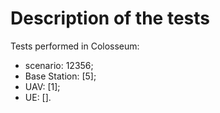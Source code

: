 # Description of the tests

Tests performed in Colosseum:

- scenario: 12356;
- Base Station: [5];
- UAV: [1];
- UE: [].
